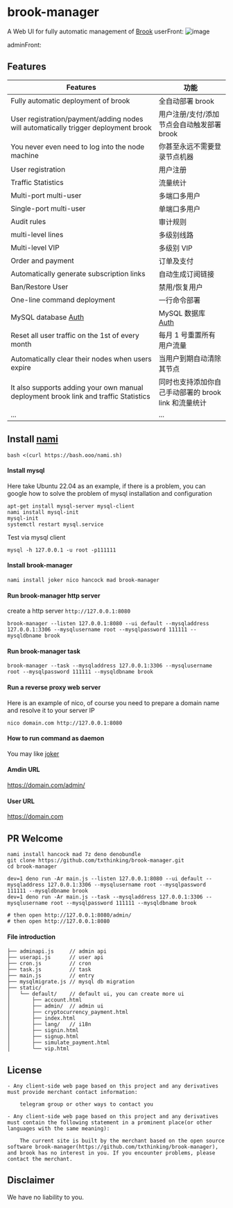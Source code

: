 # brook-manager

A Web UI for fully automatic management of [Brook](https://github.com/txthinking/brook)
userFront:
![image](https://user-images.githubusercontent.com/95649368/209111990-291fd98b-59d9-4cd9-b7b7-b3b153b94e93.png)

adminFront:


## Features

| Features                                                                             | 功能                                                 |
| ------------------------------------------------------------------------------------ | ---------------------------------------------------- |
| Fully automatic deployment of brook                                                  | 全自动部署 brook                                     |
| User registration/payment/adding nodes will automatically trigger deployment brook   | 用户注册/支付/添加节点会自动触发部署 brook           |
| You never even need to log into the node machine                                     | 你甚至永远不需要登录节点机器                         |
| User registration                                                                    | 用户注册                                             |
| Traffic Statistics                                                                   | 流量统计                                             |
| Multi-port multi-user                                                                | 多端口多用户                                         |
| Single-port multi-user                                                               | 单端口多用户                                         |
| Audit rules                                                                          | 审计规则                                             |
| multi-level lines                                                                    | 多级别线路                                           |
| Multi-level VIP                                                                      | 多级别 VIP                                           |
| Order and payment                                                                    | 订单及支付                                           |
| Automatically generate subscription links                                            | 自动生成订阅链接                                     |
| Ban/Restore User                                                                     | 禁用/恢复用户                                        |
| One-line command deployment                                                          | 一行命令部署                                         |
| MySQL database [Auth](https://github.com/denodrivers/mysql/issues/37#issuecomment-651771807)                                                                      | MySQL 数据库 [Auth](https://github.com/denodrivers/mysql/issues/37#issuecomment-651771807)                                        |
| Reset all user traffic on the 1st of every month                                     | 每月 1 号重置所有用户流量                            |
| Automatically clear their nodes when users expire                                    | 当用户到期自动清除其节点                             |
| It also supports adding your own manual deployment brook link and traffic Statistics | 同时也支持添加你自己手动部署的 brook link 和流量统计 |
| ...                                                                                  | ...                                                  |

## Install [nami](https://github.com/txthinking/nami)

```
bash <(curl https://bash.ooo/nami.sh)
```

#### Install mysql

Here take Ubuntu 22.04 as an example, if there is a problem, you can google how to solve the problem of mysql installation and configuration

```
apt-get install mysql-server mysql-client
nami install mysql-init
mysql-init
systemctl restart mysql.service
```

Test via mysql client

```
mysql -h 127.0.0.1 -u root -p111111
```

#### Install brook-manager

```
nami install joker nico hancock mad brook-manager
```

#### Run brook-manager http server

create a http server `http://127.0.0.1:8080`

```
brook-manager --listen 127.0.0.1:8080 --ui default --mysqladdress 127.0.0.1:3306 --mysqlusername root --mysqlpassword 111111 --mysqldbname brook
```

#### Run brook-manager task

```
brook-manager --task --mysqladdress 127.0.0.1:3306 --mysqlusername root --mysqlpassword 111111 --mysqldbname brook
```

#### Run a reverse proxy web server

Here is an example of nico, of course you need to prepare a domain name and resolve it to your server IP

```
nico domain.com http://127.0.0.1:8080
```

#### How to run command as daemon

You may like [joker](https://github.com/txthinking/joker)

#### Amdin URL

https://domain.com/admin/

#### User URL

https://domain.com

## PR Welcome

```
nami install hancock mad 7z deno denobundle
git clone https://github.com/txthinking/brook-manager.git
cd brook-manager

dev=1 deno run -Ar main.js --listen 127.0.0.1:8080 --ui default --mysqladdress 127.0.0.1:3306 --mysqlusername root --mysqlpassword 111111 --mysqldbname brook
dev=1 deno run -Ar main.js --task --mysqladdress 127.0.0.1:3306 --mysqlusername root --mysqlpassword 111111 --mysqldbname brook

# then open http://127.0.0.1:8080/admin/
# then open http://127.0.0.1:8080
```

#### File introduction

```
├── adminapi.js     // admin api
├── userapi.js      // user api
├── cron.js         // cron
├── task.js         // task
├── main.js         // entry
├── mysqlmigrate.js // mysql db migration
├── static/
│   └── default/    // default ui, you can create more ui
│       ├── account.html
│       ├── admin/  // admin ui
│       ├── cryptocurrency_payment.html
│       ├── index.html
│       ├── lang/   // i18n
│       ├── signin.html
│       ├── signup.html
│       ├── simulate_payment.html
│       └── vip.html
```

## License

```
- Any client-side web page based on this project and any derivatives must provide merchant contact information:

    telegram group or other ways to contact you

- Any client-side web page based on this project and any derivatives must contain the following statement in a prominent place(or other languages with the same meaning):

    The current site is built by the merchant based on the open source software brook-manager(https://github.com/txthinking/brook-manager), and brook has no interest in you. If you encounter problems, please contact the merchant.
```

## Disclaimer

We have no liability to you.
